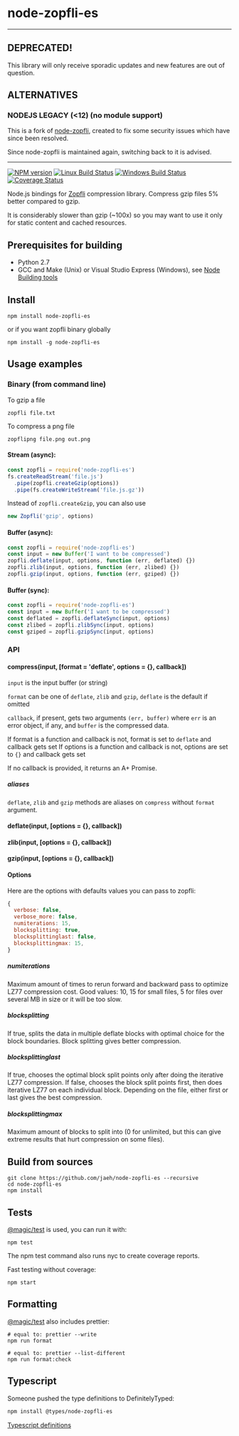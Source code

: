# node-zopfli-es

---

## DEPRECATED!

This library will only receive sporadic updates and new features are out of question.

## ALTERNATIVES

### NODEJS LEGACY (<12) (no module support)

This is a fork of [node-zopfli](https://github.com/pierreinglebert/node-zopfli),
created to fix some security issues which have since been resolved.

Since node-zopfli is maintained again, switching back to it is advised.

---

[![NPM version][npm-image]][npm-url]
[![Linux Build Status][travis-image]][travis-url]
[![Windows Build Status][appveyor-image]][appveyor-url]
[![Coverage Status][coveralls-image]][coveralls-url]

Node.js bindings for [Zopfli](https://en.wikipedia.org/wiki/Zopfli) compression library.
Compress gzip files 5% better compared to gzip.

It is considerably slower than gzip (~100x) so you may want to use it only for static content and cached resources.

## Prerequisites for building

- Python 2.7
- GCC and Make (Unix) or Visual Studio Express (Windows), see [Node Building tools](https://github.com/TooTallNate/node-gyp#installation)

## Install

```shell
npm install node-zopfli-es
```

or if you want zopfli binary globally

```shell
npm install -g node-zopfli-es
```

## Usage examples

### Binary (from command line)

To gzip a file

```shell
zopfli file.txt
```

To compress a png file

```shell
zopflipng file.png out.png
```

#### Stream (async):

```js
const zopfli = require('node-zopfli-es')
fs.createReadStream('file.js')
  .pipe(zopfli.createGzip(options))
  .pipe(fs.createWriteStream('file.js.gz'))
```

Instead of `zopfli.createGzip`, you can also use

```js
new Zopfli('gzip', options)
```

#### Buffer (async):

```js
const zopfli = require('node-zopfli-es')
const input = new Buffer('I want to be compressed')
zopfli.deflate(input, options, function (err, deflated) {})
zopfli.zlib(input, options, function (err, zlibed) {})
zopfli.gzip(input, options, function (err, gziped) {})
```

#### Buffer (sync):

```js
const zopfli = require('node-zopfli-es')
const input = new Buffer('I want to be compressed')
const deflated = zopfli.deflateSync(input, options)
const zlibed = zopfli.zlibSync(input, options)
const gziped = zopfli.gzipSync(input, options)
```

### API

#### compress(input, [format = 'deflate', options = {}, callback])

`input` is the input buffer (or string)

`format` can be one of `deflate`, `zlib` and `gzip`, `deflate` is the default if omitted

`callback`, if present, gets two arguments
`(err, buffer)` where `err` is an error object, if any, and `buffer` is the compressed data.

If format is a function and callback is not, format is set to `deflate` and callback gets set
If options is a function and callback is not, options are set to `{}` and callback gets set

If no callback is provided, it returns an A+ Promise.

##### aliases

`deflate`, `zlib` and `gzip` methods are aliases on `compress` without `format` argument.

#### deflate(input, [options = {}, callback])

#### zlib(input, [options = {}, callback])

#### gzip(input, [options = {}, callback])

#### Options

Here are the options with defaults values you can pass to zopfli:

```js
{
  verbose: false,
  verbose_more: false,
  numiterations: 15,
  blocksplitting: true,
  blocksplittinglast: false,
  blocksplittingmax: 15,
}
```

##### numiterations

Maximum amount of times to rerun forward and backward pass to optimize LZ77 compression cost. Good values: 10, 15 for small files, 5 for files over several MB in size or it will be too slow.

##### blocksplitting

If true, splits the data in multiple deflate blocks with optimal choice for the block boundaries. Block splitting gives better compression.

##### blocksplittinglast

If true, chooses the optimal block split points only after doing the iterative LZ77 compression. If false, chooses the block split points first, then does iterative LZ77 on each individual block. Depending on the file, either first or last gives the best compression.

##### blocksplittingmax

Maximum amount of blocks to split into (0 for unlimited, but this can give extreme results that hurt compression on some files).

## Build from sources

```shell
git clone https://github.com/jaeh/node-zopfli-es --recursive
cd node-zopfli-es
npm install
```

## Tests

[@magic/test](https://github.com/magic/test) is used, you can run it with:

```shell
npm test
```

The npm test command also runs nyc to create coverage reports.

Fast testing without coverage:

```shell
npm start
```

## Formatting

[@magic/test](https://github.com/magic/test) also includes prettier:

```shell
# equal to: prettier --write
npm run format

# equal to: prettier --list-different
npm run format:check
```

## Typescript

Someone pushed the type definitions to DefinitelyTyped:

```bash
npm install @types/node-zopfli-es
```

[Typescript definitions](https://www.npmjs.com/package/@types/node-zopfli-es)

[npm-image]: https://img.shields.io/npm/v/node-zopfli-es.svg
[npm-url]: https://www.npmjs.com/package/node-zopfli-es
[travis-image]: https://img.shields.io/travis/jaeh/node-zopfli-es/master.svg?label=Linux%20build
[travis-url]: https://travis-ci.org/jaeh/node-zopfli-es
[appveyor-image]: https://img.shields.io/appveyor/ci/jaeh/node-zopfli-es/master.svg?label=Windows%20build
[appveyor-url]: https://ci.appveyor.com/project/jaeh/node-zopfli-es/branch/master
[coveralls-image]: https://coveralls.io/repos/github/jaeh/node-zopfli-es/badge.svg?branch=master
[coveralls-url]: https://coveralls.io/r/jaeh/node-zopfli-es?branch=master
